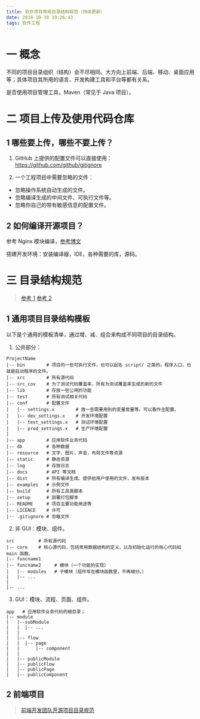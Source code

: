 ```yaml
---
title: 软件项目常规目录结构规范（持续更新）
date: 2018-10-30 19:26:43
tags: 软件工程
---
```

# 一 概念
不同的项目目录组织（结构）会不尽相同。大方向上前端、后端、移动、桌面应用等；具体项目其所用的语言、开发构建工具和平台等都有关系。

是否使用项目管理工具，Maven（常见于 Java 项目）。

# 二 项目上传及使用代码仓库
## 1 哪些要上传，哪些不要上传？
1. GitHub 上提供的配置文件可以直接使用：https://github.com/github/gitignore

2. 一个工程项目中需要忽略的文件：
- 忽略操作系统自动生成的文件。
- 忽略编译生成的中间文件、可执行文件等。
- 忽略你自己的带有敏感信息的配置文件。

## 2 如何编译开源项目？
参考 Nginx 模块编译，[参考博文](https://www.cnblogs.com/zolo/p/5857806.html?hmsr=toutiao.io&utm_medium=toutiao.io&utm_source=toutiao.io) 

搭建开发环境：安装编译器，IDE，各种需要的库，源码。
 
# 三 目录结构规范
> [参考 1](https://www.jianshu.com/p/75cf57e53451)
[参考 2](https://www.jianshu.com/p/a48594fb3a74)

## 1 通用项目目录结构模板
以下是个通用的模板清单，通过增、减、组合来构成不同项目的目录结构。

1. 公共部分：
```
ProjectName
|-- bin        # 项目的一些可执行文件，也可以起名 script/ 之类的。程序入口，也就是启动程序的文件。
|-- src        # 所有源代码
|-- src_cov    # 为了测试代码覆盖率，所有为测试覆盖率生成的新的文件
|-- lib        # 存放一些公用的功能
|-- test       # 所有测试相关代码
|-- conf       # 配置文件
|   |-- settings.x        # 放一些需要用到的变量常量等。可以看作主配置。
|   |-- dev_settings.x    # 开发环境配置
|   |-- test_settings.x   # 测试环境配置
|   |-- prod_settings.x   # 生产环境配置
|
|-- app        # 应用软件业务代码
|-- db         # 各种数据
|-- resource   # 文字，图片，声音，布局文件等资源
|-- static     # 静态资源
|-- log        # 存放日志
|-- docs       # API 等文档
|-- dist       # 所有编译生成、提供给用户使用的文件，发布版本
|-- examples   # 示例文件
|-- build      # 所有工具类脚本
|-- setup      # 部署打包脚本
|-- README     # 项目主要功能用途等
|-- LICENCE    # 许可
|-- .gitignore # 忽略文件
```

2. 非 GUI：模块、组件。
```
src         # 所有源代码
|-- core    # 核心源代码，包括常用数据结构的定义，以及初始化运行的核心代码如 main 函数。
|-- funcname1     
|-- funcname2     # 模块（一个功能的实现）
|   |-- modules   # 子模块（组件写在模块函数里，不再细分。）
|   |-- ...
|
|-- ...
```

3. GUI：模块、流程、页面、组件。
```
app   # 应用软件业务代码的根目录； 
|-- module
|   |--subModule
|   |  |-- ...
|   |
|   |-- flow
|   |  |-- page
|   |      |-- component
|   |
|   |-- publicModule
|   |-- publicFlow
|   |-- publicPage
|   |-- publicComponent
```

## 2 前端项目
> [前端开发团队开源项目目录规范](https://github.com/fex-team/styleguide/blob/master/project.md)

